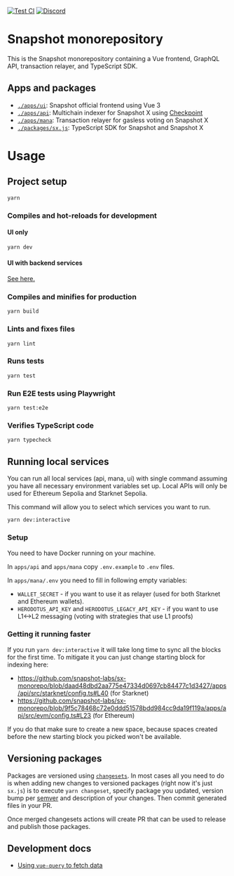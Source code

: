 [![Test CI](https://github.com/snapshot-labs/sx-monorepo/actions/workflows/test.yml/badge.svg)](https://github.com/snapshot-labs/sx-monorepo/actions/workflows/test.yml)
[![Discord](https://img.shields.io/discord/707079246388133940.svg?label=&logo=discord&logoColor=ffffff&color=7389D8&labelColor=6A7EC2)](https://discord.snapshot.org/)

# Snapshot monorepository

This is the Snapshot monorepository containing a Vue frontend, GraphQL API, transaction relayer, and TypeScript SDK.

## Apps and packages

- [`./apps/ui`](./apps/ui): Snapshot official frontend using Vue 3
- [`./apps/api`](./apps/api): Multichain indexer for Snapshot X using [Checkpoint](https://checkpoint.box)
- [`./apps/mana`](./apps/mana): Transaction relayer for gasless voting on Snapshot X
- [`./packages/sx.js`](./packages/sx.js): TypeScript SDK for Snapshot and Snapshot X

# Usage

## Project setup

```
yarn
```

### Compiles and hot-reloads for development

#### UI only

```sh
yarn dev
```

#### UI with backend services

[See here.](./README.md#running-local-services)

### Compiles and minifies for production

```
yarn build
```

### Lints and fixes files

```
yarn lint
```

### Runs tests

```
yarn test
```

### Run E2E tests using Playwright

```
yarn test:e2e
```

### Verifies TypeScript code

```
yarn typecheck
```

## Running local services

You can run all local services (api, mana, ui) with single command assuming you have all necessary environment variables set up.
Local APIs will only be used for Ethereum Sepolia and Starknet Sepolia.

This command will allow you to select which services you want to run.

```
yarn dev:interactive
```

### Setup

You need to have Docker running on your machine.

In `apps/api` and `apps/mana` copy `.env.example` to `.env` files.

In `apps/mana/.env` you need to fill in following empty variables:

- `WALLET_SECRET` - if you want to use it as relayer (used for both Starknet and Ethereum wallets).
- `HERODOTUS_API_KEY` and `HERODOTUS_LEGACY_API_KEY` - if you want to use L1<->L2 messaging (voting with strategies that use L1 proofs)

### Getting it running faster

If you run `yarn dev:interactive` it will take long time to sync all the blocks for the first time. To mitigate it you can just change starting block
for indexing here:

- https://github.com/snapshot-labs/sx-monorepo/blob/daad48dbd2aa775e47334d0697cb84477c1d3427/apps/api/src/starknet/config.ts#L40 (for Starknet)
- https://github.com/snapshot-labs/sx-monorepo/blob/9f5c78468c72e0ddd51578bdd984cc9da19f119a/apps/api/src/evm/config.ts#L23 (for Ethereum)

If you do that make sure to create a new space, because spaces created before the new starting block you picked won't be available.

## Versioning packages

Packages are versioned using [`changesets`](https://github.com/changesets/changesets).
In most cases all you need to do is when adding new changes to versioned packages (right now it's just `sx.js`)
is to execute `yarn changeset`, specify package you updated, version bump per [semver](https://semver.org/) and description of your changes.
Then commit generated files in your PR.

Once merged changesets actions will create PR that can be used to release and publish those packages.

## Development docs

- [Using `vue-query` to fetch data](./docs/vue-query.md)

